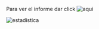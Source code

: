 Para ver el informe dar click ![aqui](https://lookerstudio.google.com/reporting/ddf3ed9a-1a1a-4639-8e74-4ea260813e3b/page/4R57D)

![estadistica](Visualización_edad_sexo_clasificacion_estado.png)


